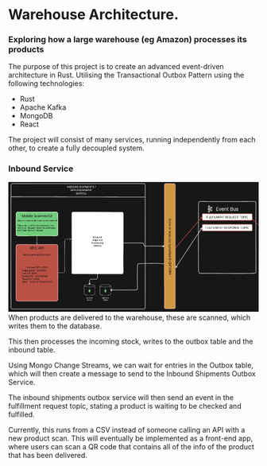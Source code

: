 # Warehouse Architecture.

### Exploring how a large warehouse (eg Amazon) processes its products

The purpose of this project is to create an advanced event-driven architecture in Rust. Utilising the Transactional Outbox Pattern using the following technologies:

- Rust
- Apache Kafka
- MongoDB
- React

The project will consist of many services, running independently from each other, to create a fully decoupled system.

### Inbound Service

<img alt="inbound_service" width="640px" src="Inbound_Service.png" />
When products are delivered to the warehouse, these are scanned, which writes them to the database.

This then processes the incoming stock, writes to the outbox table and the inbound table.

Using Mongo Change Streams, we can wait for entries in the Outbox table, which will then create a message to send to the Inbound Shipments Outbox Service.

The inbound shipments outbox service will then send an event in the fulfillment request topic, stating a product is waiting to be checked and fulfilled.

Currently, this runs from a CSV instead of someone calling an API with a new product scan. This will eventually be implemented as a front-end app, where users can scan a QR code that contains all of the info of the product that has been delivered.
